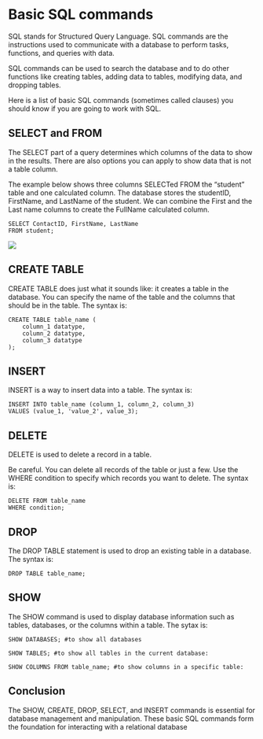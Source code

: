 # Basic SQL commands

SQL stands for Structured Query Language. SQL commands are the instructions used to communicate with a database to perform tasks, functions, and queries with data.

SQL commands can be used to search the database and to do other functions like creating tables, adding data to tables, modifying data, and dropping tables.

Here is a list of basic SQL commands (sometimes called clauses) you should know if you are going to work with SQL.

## SELECT and FROM

The SELECT part of a query determines which columns of the data to show in the results. There are also options you can apply to show data that is not a table column.

The example below shows three columns SELECTed FROM the “student” table and one calculated column. The database stores the studentID, FirstName, and LastName of the student. We can combine the First and the Last name columns to create the FullName calculated column.

```
SELECT ContactID, FirstName, LastName
FROM student;
```

<img src="/Users/segunadesokan/Desktop/client-server architecture mysql/acXP_contactsds.gif"></img>

## CREATE TABLE

CREATE TABLE does just what it sounds like: it creates a table in the database. You can specify the name of the table and the columns that should be in the table. The syntax is:

```
CREATE TABLE table_name (
    column_1 datatype,
    column_2 datatype,
    column_3 datatype
);
```

## INSERT

INSERT is a way to insert data into a table. The syntax is:

```
INSERT INTO table_name (column_1, column_2, column_3)
VALUES (value_1, 'value_2', value_3);
```

## DELETE

DELETE is used to delete a record in a table.

Be careful. You can delete all records of the table or just a few. Use the WHERE condition to specify which records you want to delete. The syntax is:

```
DELETE FROM table_name
WHERE condition;
```

## DROP

The DROP TABLE statement is used to drop an existing table in a database. The syntax is:

```
DROP TABLE table_name;
```

## SHOW

The SHOW command is used to display database information such as tables, databases, or the columns within a table. The sytax is:

```
SHOW DATABASES; #to show all databases
```

```
SHOW TABLES; #to show all tables in the current database:
```

```
SHOW COLUMNS FROM table_name; #to show columns in a specific table:
```

## Conclusion

The SHOW, CREATE, DROP, SELECT, and INSERT commands is essential for database management and manipulation. These basic SQL commands form the foundation for interacting with a relational database
